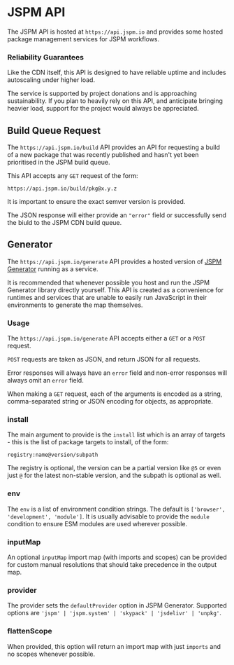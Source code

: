 # JSPM API

The JSPM API is hosted at `https://api.jspm.io` and provides some hosted package management services
for JSPM workflows.

### Reliability Guarantees

Like the CDN itself, this API is designed to have reliable uptime and includes autoscaling under higher load.

The service is supported by project donations and is approaching sustainability. If you plan to heavily rely on this API, and anticipate bringing heavier load, support for the project would always be appreciated.

## Build Queue Request

The `https://api.jspm.io/build` API provides an API for requesting a build of a new package that was recently published and hasn't yet been prioritised in the JSPM build queue.

This API accepts any `GET` request of the form:

`https://api.jspm.io/build/pkg@x.y.z`

It is important to ensure the exact semver version is provided.

The JSON response will either provide an `"error"` field or successfully send the biuld to the JSPM CDN build queue.

## Generator

The `https://api.jspm.io/generate` API provides a hosted version of [JSPM Generator](https://github.com/jspm/generator) running
as a service.

It is recommended that whenever possible you host and run the JSPM Generator library directly yourself. This API is created as a convenience for runtimes and services that are unable to easily run JavaScript in their environments to generate the map themselves.

### Usage

The `https://api.jspm.io/generate` API accepts either a `GET` or a `POST` request.

`POST` requests are taken as JSON, and return JSON for all requests.

Error responses will always have an `error` field and non-error responses will always omit an `error` field.

When making a `GET` request, each of the arguments is encoded as a string, comma-separated string or JSON encoding for objects, as appropriate.

### install

The main argument to provide is the `install` list which is an array of targets - this is the list of package targets to install, of the form:

```
registry:name@version/subpath
```

The registry is optional, the version can be a partial version like `@5` or even just `@` for the latest non-stable version, and the subpath is optional as well.

### env

The `env` is a list of environment condition strings. The default is `['browser', 'development', 'module']`. It is usually advisable
to provide the `module` condition to ensure ESM modules are used wherever possible.

### inputMap

An optional `inputMap` import map (with imports and scopes) can be provided for custom manual resolutions that should take precedence in the output map.

### provider

The provider sets the `defaultProvider` option in JSPM Generator. Supported options are `'jspm' | 'jspm.system' | 'skypack' | 'jsdelivr' | 'unpkg'`.

### flattenScope

When provided, this option will return an import map with just `imports` and no scopes whenever possible.





